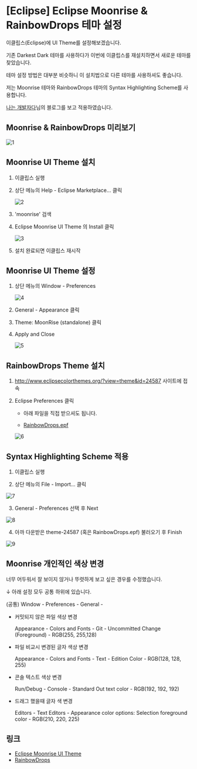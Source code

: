 # [Eclipse] Eclipse Moonrise & RainbowDrops 테마 설정

이클립스(Eclipse)에 UI Theme를 설정해보겠습니다.

기존 Darkest Dark 테마를 사용하다가 이번에 이클립스를 재설치하면서 새로운 테마를 찾았습니다.

테마 설정 방법은 대부분 비슷하니 이 설치법으로 다른 테마를 사용하셔도 좋습니다.  

저는 Moonrise 테마와 RainbowDrops 테마의 Syntax Highlighting Scheme를 사용합니다.

[나는 개발자다](https://dream-kwon.tistory.com/38)님의 블로그를 보고 적용하였습니다.



## Moonrise & RainbowDrops 미리보기

![1](1.png)



## Moonrise UI Theme 설치

1. 이클립스 실행

2. 상단 메뉴의 Help - Eclipse Marketplace... 클릭

   ![2](2.png)

3. 'moonrise' 검색

4. Eclipse Moonrise UI Theme 의 Install 클릭

   ![3](3.png)

5. 설치 완료되면 이클립스 재시작  
   


## Moonrise UI Theme 설정

1. 상단 메뉴의 Window - Preferences

   ![4](4.png)

2. General - Appearance 클릭

3. Theme: MoonRise (standalone) 클릭

4. Apply and Close

   ![5](5.png)

  


## RainbowDrops Theme 설치

1. <http://www.eclipsecolorthemes.org/?view=theme&id=24587> 사이트에 접속

2. Eclipse Preferences 클릭

   * 아래 파일을 직접 받으셔도 됩니다.

   *  [RainbowDrops.epf](RainbowDrops.epf) 

   ![6](6.png)

   


## Syntax Highlighting Scheme 적용

1. 이클립스 실행

2. 상단 메뉴의 File - Import... 클릭

![7](7.png)

3. General - Preferences 선택 후 Next

![8](8.png)

4. 아까 다운받은 theme-24587 (혹은 RainbowDrops.epf) 불러오기 후 Finish

![9](9.png)

  

## Moonrise 개인적인 색상 변경

너무 어두워서 잘 보이지 않거나 뚜렷하게 보고 싶은 경우를 수정했습니다.

↓ 아래 설정 모두 공통 하위에 있습니다.

(공통) Window - Preferences - General - 

* 커밋되지 않은 파일 색상 변경

  Appearance - Colors and Fonts - Git - Uncommitted Change (Foreground) - RGB(255, 255,128)

* 파일 비교시 변경된 글자 색상 변경

  Appearance - Colors and Fonts - Text - Edition Color - RGB(128, 128, 255)

* 콘솔 텍스트 색상 변경

  Run/Debug - Console - Standard Out text color - RGB(192, 192, 192)

* 드래그 했을때 글자 색 변경

  Editors - Text Editors - Appearance color options: Selection foreground color - RGB(210, 220, 225)




## 링크

* [Eclipse Moonrise UI Theme](https://marketplace.eclipse.org/content/eclipse-moonrise-ui-theme)
* [RainbowDrops](http://www.eclipsecolorthemes.org/?view=theme&id=24587)



